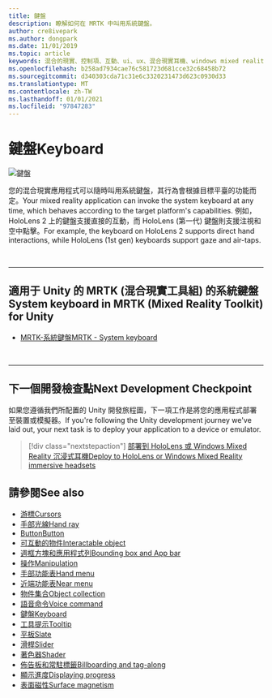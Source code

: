 ```yaml
---
title: 鍵盤
description: 瞭解如何在 MRTK 中叫用系統鍵盤。
author: cre8ivepark
ms.author: dongpark
ms.date: 11/01/2019
ms.topic: article
keywords: 混合的現實、控制項、互動、ui、ux、混合現實耳機、windows mixed reality 耳機、虛擬實境耳機、HoloLens、鍵盤、MRTK、混合現實工具組
ms.openlocfilehash: b258ad7934cae76c581723d681cce32c68458b72
ms.sourcegitcommit: d340303cda71c31e6c3320231473d623c0930d33
ms.translationtype: MT
ms.contentlocale: zh-TW
ms.lasthandoff: 01/01/2021
ms.locfileid: "97847283"
---
```

# <a name="keyboard"></a><span data-ttu-id="c8e28-104">鍵盤</span><span class="sxs-lookup"><span data-stu-id="c8e28-104">Keyboard</span></span>

![鍵盤](images/UX_Hero_Keyboard.jpg)

<span data-ttu-id="c8e28-106">您的混合現實應用程式可以隨時叫用系統鍵盤，其行為會根據目標平臺的功能而定。</span><span class="sxs-lookup"><span data-stu-id="c8e28-106">Your mixed reality application can invoke the system keyboard at any time, which behaves according to the target platform's capabilities.</span></span> <span data-ttu-id="c8e28-107">例如，HoloLens 2 上的鍵盤支援直接的互動，而 HoloLens (第一代) 鍵盤則支援注視和空中點擊。</span><span class="sxs-lookup"><span data-stu-id="c8e28-107">For example, the keyboard on HoloLens 2 supports direct hand interactions, while HoloLens (1st gen) keyboards support gaze and air-taps.</span></span>

<br>

---

## <a name="system-keyboard-in-mrtk-mixed-reality-toolkit-for-unity"></a><span data-ttu-id="c8e28-108">適用于 Unity 的 MRTK (混合現實工具組) 的系統鍵盤</span><span class="sxs-lookup"><span data-stu-id="c8e28-108">System keyboard in MRTK (Mixed Reality Toolkit) for Unity</span></span>

* [<span data-ttu-id="c8e28-109">MRTK-系統鍵盤</span><span class="sxs-lookup"><span data-stu-id="c8e28-109">MRTK - System keyboard</span></span>](https://microsoft.github.io/MixedRealityToolkit-Unity/Documentation/README_SystemKeyboard.html)

<br>

---

## <a name="next-development-checkpoint"></a><span data-ttu-id="c8e28-110">下一個開發檢查點</span><span class="sxs-lookup"><span data-stu-id="c8e28-110">Next Development Checkpoint</span></span>

<span data-ttu-id="c8e28-111">如果您遵循我們所配置的 Unity 開發旅程圖，下一項工作是將您的應用程式部署至裝置或模擬器。</span><span class="sxs-lookup"><span data-stu-id="c8e28-111">If you're following the Unity development journey we've laid out, your next task is to deploy your application to a device or emulator.</span></span> 

> [!div class="nextstepaction"]
> [<span data-ttu-id="c8e28-112">部署到 HoloLens 或 Windows Mixed Reality 沉浸式耳機</span><span class="sxs-lookup"><span data-stu-id="c8e28-112">Deploy to HoloLens or Windows Mixed Reality immersive headsets</span></span>](../develop/platform-capabilities-and-apis/using-visual-studio.md)

## <a name="see-also"></a><span data-ttu-id="c8e28-113">請參閱</span><span class="sxs-lookup"><span data-stu-id="c8e28-113">See also</span></span>

* [<span data-ttu-id="c8e28-114">游標</span><span class="sxs-lookup"><span data-stu-id="c8e28-114">Cursors</span></span>](cursors.md)
* [<span data-ttu-id="c8e28-115">手部光線</span><span class="sxs-lookup"><span data-stu-id="c8e28-115">Hand ray</span></span>](point-and-commit.md)
* [<span data-ttu-id="c8e28-116">Button</span><span class="sxs-lookup"><span data-stu-id="c8e28-116">Button</span></span>](button.md)
* [<span data-ttu-id="c8e28-117">可互動的物件</span><span class="sxs-lookup"><span data-stu-id="c8e28-117">Interactable object</span></span>](interactable-object.md)
* [<span data-ttu-id="c8e28-118">週框方塊和應用程式列</span><span class="sxs-lookup"><span data-stu-id="c8e28-118">Bounding box and App bar</span></span>](app-bar-and-bounding-box.md)
* [<span data-ttu-id="c8e28-119">操作</span><span class="sxs-lookup"><span data-stu-id="c8e28-119">Manipulation</span></span>](direct-manipulation.md)
* [<span data-ttu-id="c8e28-120">手部功能表</span><span class="sxs-lookup"><span data-stu-id="c8e28-120">Hand menu</span></span>](hand-menu.md)
* [<span data-ttu-id="c8e28-121">近端功能表</span><span class="sxs-lookup"><span data-stu-id="c8e28-121">Near menu</span></span>](near-menu.md)
* [<span data-ttu-id="c8e28-122">物件集合</span><span class="sxs-lookup"><span data-stu-id="c8e28-122">Object collection</span></span>](object-collection.md)
* [<span data-ttu-id="c8e28-123">語音命令</span><span class="sxs-lookup"><span data-stu-id="c8e28-123">Voice command</span></span>](voice-input.md)
* [<span data-ttu-id="c8e28-124">鍵盤</span><span class="sxs-lookup"><span data-stu-id="c8e28-124">Keyboard</span></span>](keyboard.md)
* [<span data-ttu-id="c8e28-125">工具提示</span><span class="sxs-lookup"><span data-stu-id="c8e28-125">Tooltip</span></span>](tooltip.md)
* [<span data-ttu-id="c8e28-126">平板</span><span class="sxs-lookup"><span data-stu-id="c8e28-126">Slate</span></span>](slate.md)
* [<span data-ttu-id="c8e28-127">滑桿</span><span class="sxs-lookup"><span data-stu-id="c8e28-127">Slider</span></span>](slider.md)
* [<span data-ttu-id="c8e28-128">著色器</span><span class="sxs-lookup"><span data-stu-id="c8e28-128">Shader</span></span>](shader.md)
* [<span data-ttu-id="c8e28-129">佈告板和常駐標籤</span><span class="sxs-lookup"><span data-stu-id="c8e28-129">Billboarding and tag-along</span></span>](billboarding-and-tag-along.md)
* [<span data-ttu-id="c8e28-130">顯示進度</span><span class="sxs-lookup"><span data-stu-id="c8e28-130">Displaying progress</span></span>](progress.md)
* [<span data-ttu-id="c8e28-131">表面磁性</span><span class="sxs-lookup"><span data-stu-id="c8e28-131">Surface magnetism</span></span>](surface-magnetism.md)
